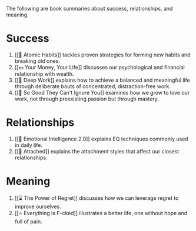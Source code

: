 The following are book summaries about success, relationships, and meaning.

# Success
1. [[👟 Atomic Habits]] tackles proven strategies for forming new habits and breaking old ones.
2. [[💵 Your Money, Your Life]] discusses our psychological and financial relationship with wealth.
3. [[💼 Deep Work]] explains how to achieve a balanced and meaningful life through deliberate bouts of concentrated, distraction-free work.
4. [[👑 So Good They Can't Ignore You]] examines how we grow to love our work, not through preexisting passion but through mastery.

# Relationships
1. [[🧠 Emotional Intelligence 2.0]] explains EQ techniques commonly used in daily life.
2. [[🧲 Attached]] explains the attachment styles that affect our closest relationships.

# Meaning
1. [[⌛️ The Power of Regret]] discusses how we can leverage regret to improve ourselves.
2. [[⭐️ Everything is F-cked]] illustrates a better life, one without hope and full of pain.